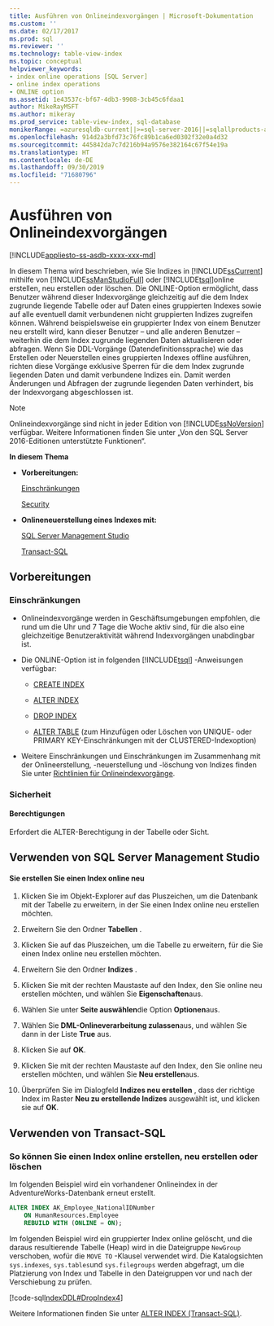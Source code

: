 ```yaml
---
title: Ausführen von Onlineindexvorgängen | Microsoft-Dokumentation
ms.custom: ''
ms.date: 02/17/2017
ms.prod: sql
ms.reviewer: ''
ms.technology: table-view-index
ms.topic: conceptual
helpviewer_keywords:
- index online operations [SQL Server]
- online index operations
- ONLINE option
ms.assetid: 1e43537c-bf67-4db3-9908-3cb45c6fdaa1
author: MikeRayMSFT
ms.author: mikeray
ms.prod_service: table-view-index, sql-database
monikerRange: =azuresqldb-current||>=sql-server-2016||=sqlallproducts-allversions||>=sql-server-linux-2017||=azuresqldb-mi-current
ms.openlocfilehash: 914d2a3bfd73c76fc89b1ca6ed0302f32e0a4d32
ms.sourcegitcommit: 445842da7c7d216b94a9576e382164c67f54e19a
ms.translationtype: HT
ms.contentlocale: de-DE
ms.lasthandoff: 09/30/2019
ms.locfileid: "71680796"
---
```

# <a name="perform-index-operations-online"></a>Ausführen von Onlineindexvorgängen
[!INCLUDE[appliesto-ss-asdb-xxxx-xxx-md](../../includes/appliesto-ss-asdb-xxxx-xxx-md.md)]

  In diesem Thema wird beschrieben, wie Sie Indizes in [!INCLUDE[ssCurrent](../../includes/sscurrent-md.md)] mithilfe von [!INCLUDE[ssManStudioFull](../../includes/ssmanstudiofull-md.md)] oder [!INCLUDE[tsql](../../includes/tsql-md.md)]online erstellen, neu erstellen oder löschen. Die ONLINE-Option ermöglicht, dass Benutzer während dieser Indexvorgänge gleichzeitig auf die dem Index zugrunde liegende Tabelle oder auf Daten eines gruppierten Indexes sowie auf alle eventuell damit verbundenen nicht gruppierten Indizes zugreifen können. Während beispielsweise ein gruppierter Index von einem Benutzer neu erstellt wird, kann dieser Benutzer – und alle anderen Benutzer – weiterhin die dem Index zugrunde liegenden Daten aktualisieren oder abfragen. Wenn Sie DDL-Vorgänge (Datendefinitionssprache) wie das Erstellen oder Neuerstellen eines gruppierten Indexes offline ausführen, richten diese Vorgänge exklusive Sperren für die dem Index zugrunde liegenden Daten und damit verbundene Indizes ein. Damit werden Änderungen und Abfragen der zugrunde liegenden Daten verhindert, bis der Indexvorgang abgeschlossen ist.  
  
> [!NOTE]  
>  Onlineindexvorgänge sind nicht in jeder Edition von [!INCLUDE[ssNoVersion](../../includes/ssnoversion-md.md)] verfügbar. Weitere Informationen finden Sie unter „Von den SQL Server 2016-Editionen unterstützte Funktionen“.  
  
 **In diesem Thema**  
  
-   **Vorbereitungen:**  
  
     [Einschränkungen](#Restrictions)  
  
     [Security](#Security)  
  
-   **Onlineneuerstellung eines Indexes mit:**  
  
     [SQL Server Management Studio](#SSMSProcedure)  
  
     [Transact-SQL](#TsqlProcedure)  
  
##  <a name="BeforeYouBegin"></a> Vorbereitungen  
  
###  <a name="Restrictions"></a> Einschränkungen  
  
-   Onlineindexvorgänge werden in Geschäftsumgebungen empfohlen, die rund um die Uhr und 7 Tage die Woche aktiv sind, für die also eine gleichzeitige Benutzeraktivität während Indexvorgängen unabdingbar ist.  
  
-   Die ONLINE-Option ist in folgenden [!INCLUDE[tsql](../../includes/tsql-md.md)] -Anweisungen verfügbar:  
  
    -   [CREATE INDEX](../../t-sql/statements/create-index-transact-sql.md)  
  
    -   [ALTER INDEX](../../t-sql/statements/alter-index-transact-sql.md)  
  
    -   [DROP INDEX](../../t-sql/statements/drop-index-transact-sql.md)  
  
    -   [ALTER TABLE](../../t-sql/statements/alter-table-transact-sql.md) (zum Hinzufügen oder Löschen von UNIQUE- oder PRIMARY KEY-Einschränkungen mit der CLUSTERED-Indexoption)  
  
-   Weitere Einschränkungen und Einschränkungen im Zusammenhang mit der Onlineerstellung, -neuerstellung und -löschung von Indizes finden Sie unter [Richtlinien für Onlineindexvorgänge](../../relational-databases/indexes/guidelines-for-online-index-operations.md).  
  
###  <a name="Security"></a> Sicherheit  
  
####  <a name="Permissions"></a> Berechtigungen  
 Erfordert die ALTER-Berechtigung in der Tabelle oder Sicht.  
  
##  <a name="SSMSProcedure"></a> Verwenden von SQL Server Management Studio  
  
#### <a name="to-rebuild-an-index-online"></a>Sie erstellen Sie einen Index online neu  
  
1.  Klicken Sie im Objekt-Explorer auf das Pluszeichen, um die Datenbank mit der Tabelle zu erweitern, in der Sie einen Index online neu erstellen möchten.  
  
2.  Erweitern Sie den Ordner **Tabellen** .  
  
3.  Klicken Sie auf das Pluszeichen, um die Tabelle zu erweitern, für die Sie einen Index online neu erstellen möchten.  
  
4.  Erweitern Sie den Ordner **Indizes** .  
  
5.  Klicken Sie mit der rechten Maustaste auf den Index, den Sie online neu erstellen möchten, und wählen Sie **Eigenschaften**aus.  
  
6.  Wählen Sie unter **Seite auswählen**die Option **Optionen**aus.  
  
7.  Wählen Sie **DML-Onlineverarbeitung zulassen**aus, und wählen Sie dann in der Liste **True** aus.  
  
8.  Klicken Sie auf **OK**.  
  
9. Klicken Sie mit der rechten Maustaste auf den Index, den Sie online neu erstellen möchten, und wählen Sie **Neu erstellen**aus.  
  
10. Überprüfen Sie im Dialogfeld **Indizes neu erstellen** , dass der richtige Index im Raster **Neu zu erstellende Indizes** ausgewählt ist, und klicken sie auf **OK**.  
  
##  <a name="TsqlProcedure"></a> Verwenden von Transact-SQL  
  
### <a name="to-create-rebuild-or-drop-an-index-online"></a>So können Sie einen Index online erstellen, neu erstellen oder löschen  
  
Im folgenden Beispiel wird ein vorhandener Onlineindex in der AdventureWorks-Datenbank erneut erstellt.

```sql
ALTER INDEX AK_Employee_NationalIDNumber
    ON HumanResources.Employee
    REBUILD WITH (ONLINE = ON);
```  
  
Im folgenden Beispiel wird ein gruppierter Index online gelöscht, und die daraus resultierende Tabelle (Heap) wird in die Dateigruppe `NewGroup` verschoben, wofür die `MOVE TO` -Klausel verwendet wird. Die Katalogsichten `sys.indexes`, `sys.tables`und `sys.filegroups` werden abgefragt, um die Platzierung von Index und Tabelle in den Dateigruppen vor und nach der Verschiebung zu prüfen.  
  
[!code-sql[IndexDDL#DropIndex4](../../relational-databases/indexes/codesnippet/tsql/perform-index-operations_1.sql)]  
  
Weitere Informationen finden Sie unter [ALTER INDEX &#40;Transact-SQL&#41;](../../t-sql/statements/alter-index-transact-sql.md).  
